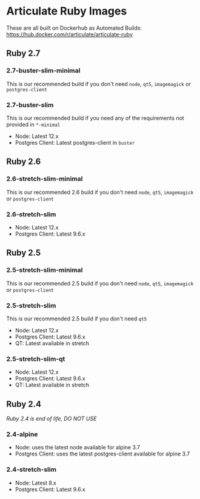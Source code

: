 # Articulate Ruby Images

These are all built on Dockerhub as Automated Builds: https://hub.docker.com/r/articulate/articulate-ruby

## Ruby 2.7

### 2.7-buster-slim-minimal

This is our recommended build if you don't need `node`, `qt5`, `imagemagick` or `postgres-client`

### 2.7-buster-slim

This is our recommended build if you need any of the requirements not provided in `*-minimal`

- Node: Latest 12.x
- Postgres Client: Latest postgres-client in `buster`

## Ruby 2.6

### 2.6-stretch-slim-minimal

This is our recommended 2.6 build if you don't need `node`, `qt5`, `imagemagick` or `postgres-client`

### 2.6-stretch-slim

- Node: Latest 12.x
- Postgres Client: Latest 9.6.x

## Ruby 2.5

### 2.5-stretch-slim-minimal

This is our recommended 2.5 build if you don't need `node`, `qt5`, `imagemagick` or `postgres-client`

### 2.5-stretch-slim

This is our recommended 2.5 build if you don't need `qt5`

- Node: Latest 12.x
- Postgres Client: Latest 9.6.x
- QT: Latest available in stretch

### 2.5-stretch-slim-qt

- Node: Latest 12.x
- Postgres Client: Latest 9.6.x
- QT: Latest available in stretch

## Ruby 2.4

*Ruby 2.4 is end of life, DO NOT USE*

### 2.4-alpine

- Node: uses the latest node available for alpine 3.7
- Postgres Client: uses the latest postgres-client available for alpine 3.7

### 2.4-stretch-slim

- Node: Latest 8.x
- Postgres Client: Latest 9.6.x
